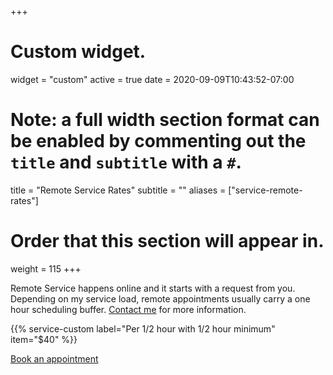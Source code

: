 +++
# Custom widget.
widget = "custom"
active = true
date = 2020-09-09T10:43:52-07:00

# Note: a full width section format can be enabled by commenting out the `title` and `subtitle` with a `#`.
title = "Remote Service Rates"
subtitle = ""
aliases = ["service-remote-rates"]
# Order that this section will appear in.
weight = 115
+++

Remote Service happens online and it starts with a request from you. Depending on my service load, remote appointments usually carry a one hour scheduling buffer. [Contact me](/#contact) for more information. 

{{% service-custom label="Per 1/2 hour with 1/2 hour minimum" item="$40" %}}


<a href="https://harmonizely.com/scottrlarson">Book an appointment</a> 